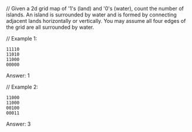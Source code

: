 // Given a 2d grid map of '1's (land) and '0's (water), count the number of islands. An island is surrounded by water and is formed by connecting adjacent lands horizontally or vertically. You may assume all four edges of the grid are all surrounded by water.

// Example 1:

```
11110
11010
11000
00000
```
Answer: 1

// Example 2:
```
11000
11000
00100
00011
```
Answer: 3
